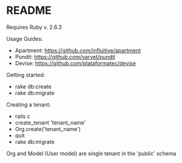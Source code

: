 # README

Requires Ruby v. 2.6.3

Usage Guides:
* Apartment: https://github.com/influitive/apartment
* Pundit: https://github.com/varvet/pundit
* Devise: https://github.com/plataformatec/devise

Getting started:
* rake db:create
* rake db:migrate

Creating a tenant:
* rails c
* create_tenant 'tenant_name'
* Org.create('tenant_name')
* quit
* rake db:migrate

Org and Model (User model) are single tenant in the 'public' schema
